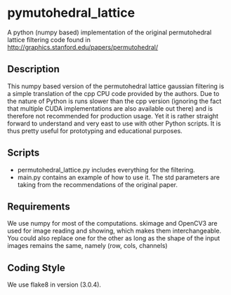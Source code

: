 pymutohedral_lattice
=============================

A python (numpy based) implementation of the original permutohedral lattice filtering code found in
http://graphics.stanford.edu/papers/permutohedral/


Description
-----------

This numpy based version of the permutohedral lattice gaussian filtering is a simple translation of the cpp CPU code provided by the authors.
Due to the nature of Python is runs slower than the cpp version (ignoring the fact that multiple CUDA implementations are also available out there) and is therefore not recommended for production usage.
Yet it is rather straight forward to understand and very east to use with other Python scripts. It is thus pretty useful for prototyping and educational purposes. 


Scripts
--------------------

* permutohedral_lattice.py includes everything for the filtering.
* main.py contains an example of how to use it. The std parameters are taking from the recommendations of the original paper.

Requirements
------------
We use numpy for most of the computations. skimage and OpenCV3 are used for image reading and showing, which makes them interchangeable.
 You could also replace one for the other as long as the shape of the input images remains the same, namely (row, cols, channels)

Coding Style
------------

We use flake8 in version (3.0.4).